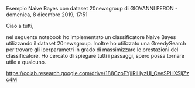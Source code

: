 Esempio Naive Bayes con dataset 20newsgroup
di GIOVANNI PERON - domenica, 8 dicembre 2019, 17:51
 
Ciao a tutti,

nel seguente notebook ho implementato un classificatore Naive Bayes utilizzando il dataset 20newsgroup. Inoltre ho utilizzato una GreedySearch per trovare gli iperparametri in grado di massimizzare le prestazioni del classificatore. Ho cercato di spiegare tutti i passaggi, spero possa tornare utile a qualcuno.

https://colab.research.google.com/drive/188CzoFYjjRiHyzUl_CeeSPHXSljZzc4M